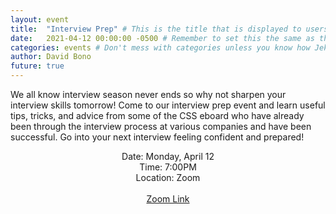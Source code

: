 ```yaml
---
layout: event
title:  "Interview Prep" # This is the title that is displayed to users
date:   2021-04-12 00:00:00 -0500 # Remember to set this the same as the filename to avoid confusion
categories: events # Don't mess with categories unless you know how Jekyll works
author: David Bono
future: true
---
```


We all know interview season never ends so why not sharpen your interview skills tomorrow! Come to our interview prep event and learn useful tips, tricks, and advice from some of the CSS eboard who have already been through the interview process at various companies and have been successful. Go into your next interview feeling confident and prepared!

<p style="text-align: center">
Date: Monday, April 12<br>
Time: 7:00PM<br>
Location: Zoom<br>
<br>
<a href="https://fordham.zoom.us/j/88273780670?pwd=cXoyN29iclMveDZuQXhwdTlXTXVjQT09#success">Zoom Link</a><br>
</p>

